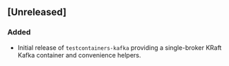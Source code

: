 ## [Unreleased]

### Added

- Initial release of `testcontainers-kafka` providing a single-broker KRaft
  Kafka container and convenience helpers.
